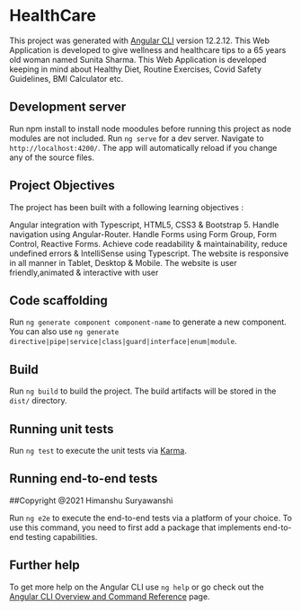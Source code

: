 # HealthCare

This project was generated with [Angular CLI](https://github.com/angular/angular-cli) version 12.2.12.
This Web Application is developed to give wellness and healthcare tips to a 65 years old woman named Sunita Sharma.
This Web Application is developed keeping in mind about Healthy Diet, Routine Exercises, Covid Safety Guidelines, BMI Calculator etc.

## Development server
Run npm install to install node moodules before running this project as node modules are not included.
Run `ng serve` for a dev server. Navigate to `http://localhost:4200/`. The app will automatically reload if you change any of the source files.

## Project Objectives
The project has been built with a following learning objectives :

  Angular integration with Typescript, HTML5, CSS3 & Bootstrap 5.
  Handle navigation using Angular-Router.
  Handle Forms using Form Group, Form Control, Reactive Forms.
  Achieve code readability & maintainability, reduce undefined errors & IntelliSense using Typescript.
  The website is responsive in all manner in Tablet, Desktop & Mobile.
  The website is user friendly,animated & interactive with user

## Code scaffolding

Run `ng generate component component-name` to generate a new component. You can also use `ng generate directive|pipe|service|class|guard|interface|enum|module`.

## Build

Run `ng build` to build the project. The build artifacts will be stored in the `dist/` directory.

## Running unit tests

Run `ng test` to execute the unit tests via [Karma](https://karma-runner.github.io).

## Running end-to-end tests

##Copyright @2021 Himanshu Suryawanshi

Run `ng e2e` to execute the end-to-end tests via a platform of your choice. To use this command, you need to first add a package that implements end-to-end testing capabilities.

## Further help

To get more help on the Angular CLI use `ng help` or go check out the [Angular CLI Overview and Command Reference](https://angular.io/cli) page.
